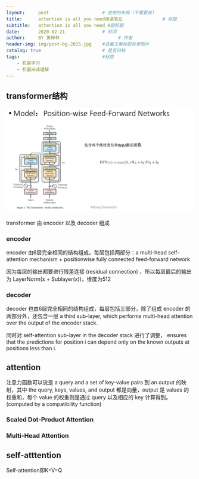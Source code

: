 ```yaml
---
layout:     post   				    # 使用的布局（不需要改）
title:      attention is all you need阅读笔记 				# 标题 
subtitle:   attention is all you need #副标题
date:       2020-02-21 				# 时间
author:     BY 黄梓林						# 作者
header-img: img/post-bg-2015.jpg 	#这篇文章标题背景图片
catalog: true 						# 是否归档
tags:								#标签
    - 机器学习
    - 机器阅读理解
---
```


## transformer结构

![transformer](/img/a9fak-y4zyr.jpg)

transformer 由 encoder 以及 decoder 组成

### encoder

encoder 由6层完全相同的结构组成，每层包括两部分：a multi-head self-attention mechanism + 
positionwise fully connected feed-forward network

因为每层的输出都要进行残差连接 (residual connection) ，所以每层最后的输出为 LayerNorm(x + Sublayer(x))，维度为512

### decoder

decoder 也由6层完全相同的结构组成，每层包括三部分，除了组成 encoder 的两部分外，还包含一层  a third sub-layer, 
which performs multi-head attention over the output of the encoder stack. 

同时对  self-attention sub-layer in the decoder stack 进行了调整，
ensures that the predictions for position i can depend only on the known outputs at positions less than i.

## attention

注意力函数可以说是  a query and a set of key-value pairs 到 an output 的映射，其中
 the query, keys, values, and output 都是向量，output 是 values 的权重和，每个 value 的权重则是通过 query 以及相应的 key 计算得到。 (computed by a compatibility function)

### Scaled Dot-Product Attention

### Multi-Head Attention

## self-atttention

Self-attention即K=V=Q
